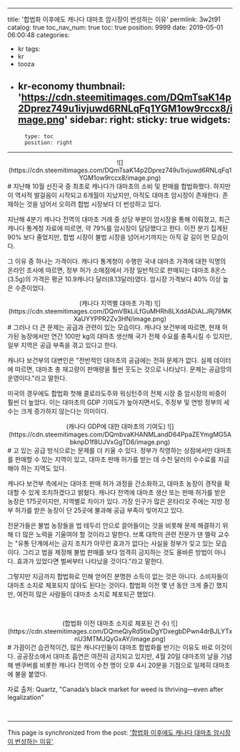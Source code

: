
---
title: '합법화 이후에도 캐나다 대마초 암시장이 번성하는 이유'
permlink: 3w2t91
catalog: true
toc_nav_num: true
toc: true
position: 9999
date: 2019-05-01 06:00:48
categories:
- kr
tags:
- kr
- tooza
- kr-economy
thumbnail: 'https://cdn.steemitimages.com/DQmTsaK14p2Dprez749u1ivjuwd6RNLqFq1YGM1ow9rccx8/image.png'
sidebar:
    right:
        sticky: true
widgets:
    -
        type: toc
        position: right
---


<center>
![](https://cdn.steemitimages.com/DQmTsaK14p2Dprez749u1ivjuwd6RNLqFq1YGM1ow9rccx8/image.png)
</center>
#
지난해 10월 선진국 중 최초로 캐나다가 대마초의 소비 및 판매를 합법화했다. 하지만 이 역사적 발걸음이 시작되고 6개월이 지났지만, 아직도 대마초 암시장이 존재한다. 존재하는 것을 넘어서 오히려 합법 시장보다 더 번성하고 있다.

 

지난해 4분기 캐나다 전역의 대마초 거래 중 상당 부분이 암시장을 통해 이뤄졌고, 최근 캐나다 통계청 자료에 따르면, 약 79%를 암시장이 담당했다고 한다. 이전 분기 집계된 90% 보다 줄었지만, 합법 시장이 불법 시장을 넘어서기까지는 아직 갈 길이 먼 모습이다. 

 

그 이유 중 하나는 가격이다. 캐나다 통계청이 수행한 국내 대마초 가격에 대한 익명의 온라인 조사에 따르면, 정부 허가 소매점에서 가장 일반적으로 판매되는 대마초 8온스(3.5g)의 가격은 평균 10.9캐나다 달러(8.13달러)였다. 암시장 가격보다 40% 이상 높은 수준이었다.

<center>
(캐나다 지역별 대마초 가격)
![](https://cdn.steemitimages.com/DQmVBkLiLfGuMHRh8LXddADiALJRj79MKXaUYYPPR2Zv3HN/image.png)
</center>
#
그러나 더 큰 문제는 공급과 관련이 있는 모습이다. 캐나다 보건부에 따르면, 현재 허가된 농장에서만 연간 100만 kg의 대마초 생산해 국가 전체 수요를 충족시킬 수 있지만, 일부 지역은 공급 부족을 겪고 있다고 한다. 

 

캐나다 보건부의 대변인은 "전반적인 대마초의 공급에는 전혀 문제가 없다. 실제 데이터에 따르면, 대마초 총 재고량이 판매량을 훨씬 웃도는 것으로 나타났다. 문제는 공급망의 운영이다."라고 말한다.

 

미국의 경우에도 합법화 첫해 콜로라도주와 워싱턴주의 전체 시장 중 암시장의 비중이 훨씬 더 높았다. 이는 대마초의 GDP 기여도가 높아지면서도, 주정부 및 연방 정부의 세수는 크게 증가하지 않는다는 의미이다.

<center>
(캐나다 GDP에 대한 대마초의 기여도)
![](https://cdn.steemitimages.com/DQmbvaKHANMLandD64PpaZEYmgMG5AbknpD1f8UJVxGgTD6/image.png)
</center>
#
고 있는 공급 방식으로는 문제를 더 키울 수 있다. 정부가 직영하는 상점에서만 대마초를 판매할 수 있는 지역이 있고, 대마초 판매 허가를 받는 데 수천 달러의 수수료를 지급해야 하는 지역도 있다.

 

캐나다 보건부 측에서는 대마초 판매 허가 과정을 간소화하고, 대마초 농장이 경작을 확대할 수 있게 조치하겠다고 밝혔다. 캐나다 전역에 대마초 생산 또는 판매 허가를 받은 농장은 175곳이지만, 지역별로 차이가 있다. 가장 인구가 많은 온타리오 주에는 지방 정부 허가를 받은 농장이 단 25곳에 불과해 공급 부족이 빚어지고 있다.

 

전문가들은 불법 농장들을 법 테두리 안으로 끌어들이는 것을 비롯해 문제 해결하기 위해 더 많은 노력을 기울여야 할 것이라고 말한다. 브록 대학의 관련 전문가 댄 멜락 교수는 "유통 단계에서는 금지 조치가 아무런 효과가 없다는 사실을 정부가 잊고 있는 모습이다. 그리고 법을 제정해 불법 판매를 보다 엄격히 금지하는 것도 올바른 방법이 아니다. 효과가 있었다면 벌써부터 나타났을 것이다."라고 말한다.

 

그렇지만 지금까지 합법화로 인해 얻어진 분명한 소득이 없는 것은 아니다. 소비자들이 대마초 소지로 체포되지 않아도 된다는 것이다. 합법화 이전 몇 년 동안 크게 줄긴 했지만, 여전히 많은 사람들이 대마초 소지로 체포되곤 했었다.

​
<center>
(합법화 이전 대마초 소지로 체포된 건 수)
![](https://cdn.steemitimages.com/DQmeQiyRd5tixDgYDxegbDPwn4drBJLYTxnU3MTMJQyGxAY/image.png)
</center>
#
가끔이건 습관적이건, 많은 캐나다인들이 대마초 합법화를 반기는 이유도 바로 이것이다. 공공장소에서 대마초 흡연은 여전히 금지되고 있지만, 4월 20일 대마초의 날을 기념해 밴쿠버를 비롯한 캐나다 전역의 수천 명이 오후 4시 20분을 기점으로 일제히 대마초에 불을 붙였다. 

 

자료 출처: Quartz, "Canada’s black market for weed is thriving—even after legalization"

​

- - -

This page is synchronized from the post: ['합법화 이후에도 캐나다 대마초 암시장이 번성하는 이유'](https://steemit.com/@pius.pius/3w2t91)
